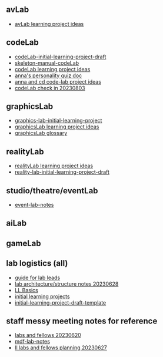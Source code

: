 
avLab
---
* [avLab learning project ideas](/Zhbhq_W2Srm-lOt5FxMzBg)

codeLab
---
* [codeLab-initial-learning-project-draft](/WzIQOW-sRNylv1tVllt0gw)
* [skeleton-manual-codeLab](/sU3MRIs5Tr6omzz3gLr0Mg)
* [codeLab learning project ideas](/cc-lscbBRHOrDrkvs0IJrw)
* [anna's personality quiz doc](https://hackmd.io/UIA517YORmmjDjZCgBQQCQ)
* [anna and cd code-lab project ideas](https://hackmd.io/j2cIg_0GTw2X0ckh8csv9g)
* [codeLab check in 20230803](/1tHFgKvdToeXecTcjg9z6w)

graphicsLab
---
* [graphics-lab-initial-learning-project](/gRfNqwfXQY-IttWzC1VSeQ)
* [graphicsLab learning project ideas](/zZ3wXNwzQByhiDmCzuvatw)
* [graphicsLab glossary](/BQ7a5o2NQV-UsFBkdRKqXw)

realityLab
---
* [realityLab learning project ideas](/RcOpVHuhQxGBvy8sbYNJng)
* [reality-lab-initial-learning-project-draft](/GzStfSLoSu6ih0F_apxUgQ)

studio/theatre/eventLab
---
* [event-lab-notes](/koAK3R4RQDSZ8ssLSXLdYw)

aiLab
---

gameLab
---

lab logistics (all)
---
* [guide for lab leads](/YfSuqzLDSZWhbM4LBCMp-Q)
* [lab architecture/structure notes 20230628](/MKJ4Iys7RcSD2FuI1hYBbA)
* [LL Basics](/qfkTn-RzT2edGSIB91H01w)
* [initial learning projects](/Ry3URNooRQab8hpYnSCSmA)
* [initial-learning-project-draft-template](/APlX3NheQ6iChutJYR03rw)


staff messy meeting notes for reference
---
* [labs and fellows 20230620](/1ommqWzCR2itgCcEVhoRyw)
* [mdf-lab-notes](https://hackmd.io/Q6LT8KtwSKa6qcffJPo4sg)
* [ll labs and fellows planning 20230627](/F-BW3iubSFaKmbA5Dc6aeQ)

